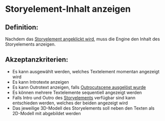 # Storyelement-Inhalt anzeigen


## Definition:

Nachdem das [Storyelement angeklickt wird](EWE0039.md), muss die Engine den Inhalt des Storyelements anzeigen.

## Akzeptanzkriterien:

- Es kann ausgewählt werden, welches Textelement momentan angezeigt wird
- Es kann Introtexte anzeigen
- Es kann Outrotext anzeigen, falls [Outrocutscene ausgelöst wurde](EWE0042.md)
- Es können mehrere Textelemente sequentiell angezeigt werden
- Falls Intro und Outro des [Storyelements](Storyelement-GE.md) verfügbar sind kann entschieden werden, welches der beiden angezeigt wird
- Das jeweilige 3D-Modell des Storyelements soll neben den Texten als 2D-Modell mit abgebildet werden
